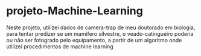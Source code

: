# projeto-Machine-Learning
 Neste projeto, utilizei dados de camera-trap de meu doutorado em biologia, para tentar predizer se um mamifero silvestre, o veado-catingueiro
poderia ou não ser fotogrado pelo equipamento, a partir de um algoritmo onde utilizei procedimentos de machine learning
